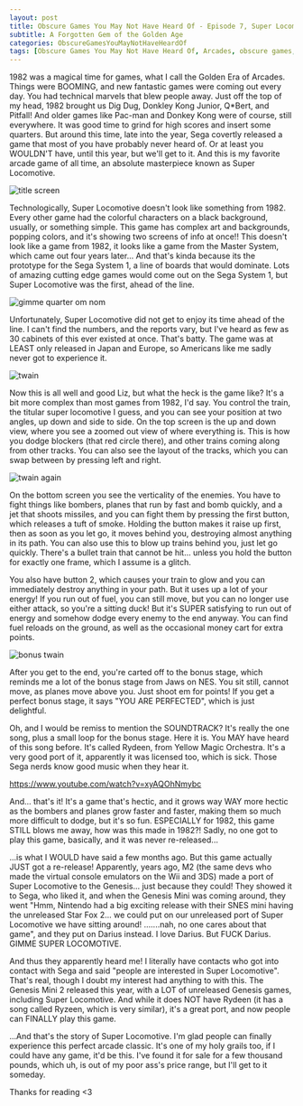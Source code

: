 ```yaml
---
layout: post
title: Obscure Games You May Not Have Heard Of - Episode 7, Super Locomotive!
subtitle: A Forgotten Gem of the Golden Age
categories: ObscureGamesYouMayNotHaveHeardOf
tags: [Obscure Games You May Not Have Heard Of, Arcades, obscure games, Super Locomotive]
---
```



1982 was a magical time for games, what I call the Golden Era of Arcades. Things were BOOMING, and new fantastic games were coming out every day. You had technical marvels that blew people away. Just off the top of my head, 1982 brought us Dig Dug, Donkley Kong Junior, Q*Bert, and Pitfall! And older games like Pac-man and Donkey Kong were of course, still everywhere. It was good time to grind for high scores and insert some quarters. But around this time, late into the year, Sega covertly released a game that most of you have probably never heard of. Or at least you WOULDN'T have, until this year, but we'll get to it. And this is my favorite arcade game of all time, an absolute masterpiece known as Super Locomotive.

<img src="https://i.imgur.com/yYnEnWH.png" alt="title screen">

Technologically, Super Locomotive doesn't look like something from 1982. Every other game had the colorful characters on a black background, usually, or something simple. This game has complex art and backgrounds, popping colors, and it's showing two screens of info at once!! This doesn't look like a game from 1982, it looks like a game from the Master System, which came out four years later... And that's kinda because its the prototype for the Sega System 1, a line of boards that would dominate. Lots of amazing cutting edge games would come out on the Sega System 1, but Super Locomotive was the first, ahead of the line.

<img src="https://i.imgur.com/T9cdbW0.png" alt="gimme quarter om nom">

Unfortunately, Super Locomotive did not get to enjoy its time ahead of the line. I can't find the numbers, and the reports vary, but I've heard as few as 30 cabinets of this ever existed at once. That's batty. The game was at LEAST only released in Japan and Europe, so Americans like me sadly never got to experience it.


<img src="https://i.imgur.com/Q2eDQvh.png" alt="twain">

Now this is all well and good Liz, but what the heck is the game like? It's a bit more complex than most games from 1982, I'd say. You control the train, the titular super locomotive I guess, and you can see your position at two angles, up down and side to side. On the top screen is the up and down view, where you see a zoomed out view of where everything is. This is how you dodge blockers (that red circle there), and other trains coming along from other tracks. You can also see the layout of the tracks, which you can swap between by pressing left and right.

<img src="https://i.imgur.com/PJJskYd.png" alt="twain again">

On the bottom screen you see the verticality of the enemies. You have to fight things like bombers, planes that run by fast and bomb quickly, and a jet that shoots missiles, and you can fight them by pressing the first button, which releases a tuft of smoke. Holding the button makes it raise up first, then as soon as you let go, it moves behind you, destroying almost anything in its path. You can also use this to blow up trains behind you, just let go quickly. There's a bullet train that cannot be hit... unless you hold the button for exactly one frame, which I assume is a glitch.

You also have button 2, which causes your train to glow and you can immediately destroy anything in your path. But it uses up a lot of your energy! If you run out of fuel, you can still move, but you can no longer use either attack, so you're a sitting duck! But it's SUPER satisfying to run out of energy and somehow dodge every enemy to the end anyway. You can find fuel reloads on the ground, as well as the occasional money cart for extra points.

<img src="https://i.imgur.com/rjaDNuT.png" alt="bonus twain">

After you get to the end, you're carted off to the bonus stage, which reminds me a lot of the bonus stage from Jaws on NES. You sit still, cannot move, as planes move above you. Just shoot em for points! If you get a perfect bonus stage, it says "YOU ARE PERFECTED", which is just delightful.

Oh, and I would be remiss to mention the SOUNDTRACK? It's really the one song, plus a small loop for the bonus stage. Here it is. You MAY have heard of this song before. It's called Rydeen, from Yellow Magic Orchestra. It's a very good port of it, apparently it was licensed too, which is sick. Those Sega nerds know good music when they hear it.

https://www.youtube.com/watch?v=xyAQOhNmybc

And... that's it! It's a game that's hectic, and it grows way WAY more hectic as the bombers and planes grow faster and faster, making them so much more difficult to dodge, but it's so fun. ESPECIALLY for 1982, this game STILL blows me away, how was this made in 1982?! Sadly, no one got to play this game, basically, and it was never re-released...

...is what I WOULD have said a few months ago. But this game actually JUST got a re-release! Apparently, years ago, M2 (the same devs who made the virtual console emulators on the Wii and 3DS) made a port of Super Locomotive to the Genesis... just because they could! They showed it to Sega, who liked it, and when the Genesis Mini was coming around, they went "Hmm, Nintendo had a big exciting release with their SNES mini having the unreleased Star Fox 2... we could put on our unreleased port of Super Locomotive we have sitting around! .......nah, no one cares about that game", and they put on Darius instead. I love Darius. But FUCK Darius. GIMME SUPER LOCOMOTIVE.

And thus they apparently heard me! I literally have contacts who got into contact with Sega and said "people are interested in Super Locomotive". That's real, though I doubt my interest had anything to with this. The Genesis Mini 2 released this year, with a LOT of unreleased Genesis games, including Super Locomotive. And while it does NOT have Rydeen (it has a song called Ryzeen, which is very similar), it's a great port, and now people can FINALLY play this game.

...And that's the story of Super Locomotive. I'm glad people can finally experience this perfect arcade classic. It's one of my holy grails too, if I could have any game, it'd be this. I've found it for sale for a few thousand pounds, which uh, is out of my poor ass's price range, but I'll get to it someday.

Thanks for reading <3